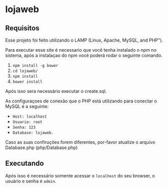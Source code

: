 # lojaweb
## Requisitos 
Esse projeto foi feito utilizando o LAMP (Linux, Apache, MySQL, and PHP").

Para executar esse site é necessario que você tenha instalado o npm no sistema, após a instalaçao do npm você poderá rodar o seguinte comando.

1. `npm install -g bower`
1. `cd lojaweb/`
1. `npm install`
1. `bower install`

Após isso sera necessário executar o create.sql.

As configuraçoes de conexão que o PHP está utilizando para conectar o MySQL é a seguinte:
* `Host: localhost`
* `Usuario: root`
* `Senha: 123`
* `Database: lojaweb.`

Caso as suas confiruções forem diferentes, por-favor atualize o arquivo Database.php (php/Database.php)

## Executando
Após isso é necessário somente acessar o `localhost` do seu browser, o usuário e senha é `admin`.
